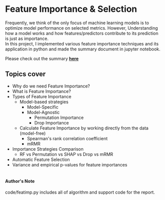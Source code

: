 # Feature Importance & Selection
Frequently, we think of the only focus of machine learning models is to optimize model performance on selected metrics. However, Understanding how a model works and how features/predictors contribute to its prediction is just as importance.<br>
In this project, I implemented various feature importance techniques and its application in python and made the summary document in jupyter notebook.<br>

Please check out the summary **[here](https://github.com/anawatbk/feature-importance-summary/blob/master/code/featimp.ipynb)**



## Topics cover
- Why do we need Feature Importance?
- What is Feature Importance?  
- Types of Feature Importance 
  - Model-based strategies 
    - Model-Specific
    - Model-Agnostic
      - Permutation Importance
      - Drop Importance
  - Calculate Feature Importance by working directly from the data (model-free)
    - Spearman's rank correlation coefficient 
    - mRMR
- Importance Strategies Comparison
    - RF vs Permutation vs SHAP vs Drop vs mRMR
- Automatic Feature Selection
- Variance and empirical p-values for feature importances
</br></br>
#### Author's  Note
code/featimp.py includes all of algorithm and support code for the report.